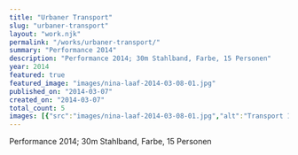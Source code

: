 ```yaml
---
title: "Urbaner Transport"
slug: "urbaner-transport"
layout: "work.njk"
permalink: "/works/urbaner-transport/"
summary: "Performance 2014"
description: "Performance 2014; 30m Stahlband, Farbe, 15 Personen"
year: 2014
featured: true
featured_image: "images/nina-laaf-2014-03-08-01.jpg"
published_on: "2014-03-07"
created_on: "2014-03-07"
total_count: 5
images: [{"src":"images/nina-laaf-2014-03-08-01.jpg","alt":"Transport 1","caption":"Performance, Karlsruhe, Nina Laaf","order":1},{"src":"images/nina-laaf-2014-03-08-02.jpg","alt":"Transport 2","caption":"Performance, Karlsruhe, Nina Laaf","order":2},{"src":"images/nina-laaf-2014-03-08-03.jpg","alt":"Transport 3","caption":"Performance, Karlsruhe, Nina Laaf","order":3},{"src":"images/nina-laaf-2014-03-08-04.jpg","alt":"Transport 4","caption":"Performance, Karlsruhe, Nina Laaf","order":4},{"src":"images/nina-laaf-2014-03-08-05.jpg","alt":"Transport 5","caption":"Performance, Karlsruhe, Nina Laaf","order":5}]
---
```


Performance 2014; 30m Stahlband, Farbe, 15 Personen